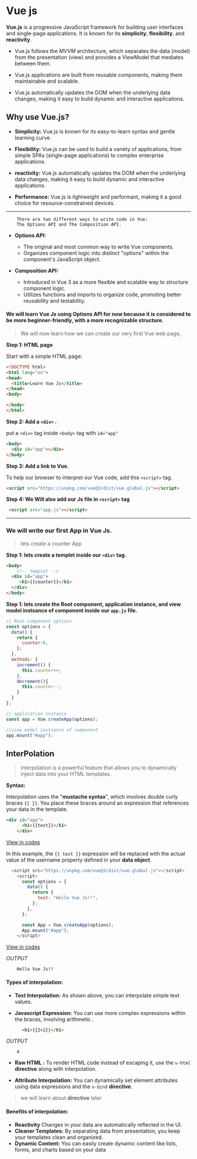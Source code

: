 # Vue js

**Vue.js** is a progressive JavaScript framework for building user interfaces and single-page applications. It is known for its **simplicity**, **flexibility**, and **reactivity**.

- Vue.js follows the *MVVM* architecture, which separates the data (model) from the presentation (view) and provides a ViewModel that mediates between them.

- Vue.js applications are built from reusable components, making them maintainable and scalable.

- Vue.js automatically updates the DOM when the underlying data changes, making it easy to build dynamic and interactive applications.



## Why use Vue.js?

- **Simplicity:** Vue.js is known for its easy-to-learn syntax and gentle learning curve.

- **Flexibility:** Vue.js can be used to build a variety of applications, from simple SPAs (single-page applications) to complex enterprise applications.

- **reactivity:** Vue.js automatically updates the DOM when the underlying data changes, making it easy to build dynamic and interactive applications.

- **Performance:**  Vue.js is lightweight and performant, making it a good choice for resource-constrained devices.



---


        There are two different ways to write code in Vue: 
        The Options API and The Composition API.


- **Options API:**

    - The original and most common way to write Vue components.
    - Organizes component logic into distinct "options" within the component's JavaScript object.

- **Composition API:**    
   
   - Introduced in Vue 3 as a more flexible and scalable way to structure component logic.
   - Utilizes functions and imports to organize code, promoting better reusability and testability.


#### We will learn Vue Js  using Options API for now because it is considered to be more beginner-friendly, with a more recognizable structure.



> We will now learn how we can create our very first Vue web page,

**Step 1: HTML page**

Start with a simple HTML page:

```HTML
<!DOCTYPE html>
<html lang="en">
<head>
  <title>Learn Vue Js</title>
</head>
<body>

</body>
</html>
```

**Step 2: Add a ``<div>`` .**

put a ``<div>`` tag inside ``<body>`` tag with ``id="app"``

```HTML
<body>
  <div id="app"></div>
</body>
```

**Step 3: Add a link to Vue.**

To help our browser to interpret our Vue code, add this ``<script>`` tag.

```HTML
<script src="https://unpkg.com/vue@3/dist/vue.global.js"></script>
```


**Step 4: We Will also add our Js file in ``<script>`` tag**

```HTML
 <script src="app.js"></script>
```

---

### We will write our first App in Vue Js.

> lets create a counter App


**Step 1: lets create a templet inside our ``<div>`` tag.**


```HTML
<body>
    <!-- templet -->
  <div id="app">
     <h1>{{counter}}</h1> 
  </div> 
</body>
```
**Step 1: lets create the Root component,  application instance, and view model instsance of component inside our ``app.js`` file.**


```javascript
// Root component options
const options = {
  data() {
    return {
      counter:0,
    };
  },
  methods: {
    increment() {
      this.counter++;
    },
    decrement(){
      this.counter--;
    }
  }
};

// application instance
const app = Vue.createApp(options);

//view model instsance of component
app.mount("#app");

```


## InterPolation

> interpolation is a powerful feature that allows you to dynamically inject data into your HTML templates.

**Syntax:**

Interpolation uses the "**mustache syntax**", which involves double curly braces `{{ }}`. You place these braces around an expression that references your data in the template.

```HTML
<div id="app">
      <h1>{{text}}</h1>
    </div>
```

[View in codes](https://github.com/kantakshay/Vue-js/blob/0fb976bc473a6e17d935a4b318e642a2dadc5f62/Interpolation/Index.html#L11C1-L13C11)

In this example, the `{{ text }}` expression will be replaced with the actual value of the username property defined in your **data object**.

```javascript
  <script src="https://unpkg.com/vue@3/dist/vue.global.js"></script>
    <script>
      const options = {
        data() {
          return {
            text: "Hello Vue Js!!",
          };
        },
      };

      const App = Vue.createApp(options);
      App.mount("#app");
    </script>
```
[View in codes](https://github.com/kantakshay/Vue-js/blob/0fb976bc473a6e17d935a4b318e642a2dadc5f62/Interpolation/Index.html#L18C1-L29C14)

*OUTPUT*

        Hello Vue Js!!




#### Types of interpolation:

- **Text Interpolation:** As shown above, you can interpolate simple text values.

- **Javascript Expression:** You can use more complex expressions within the braces, involving arithmetic . 
```HTML
      <h1>{{2+2}}</h1>
```
*OUTPUT*

        4


- **Raw HTML :** To render HTML code instead of escaping it, use the `v-html` **directive** along with interpolation.


- **Attribute Interpolation:** You can dynamically set element attributes using data expressions and the `v-bind` **directive**.

> we will learn about **directive** later


#### Benefits of interpolation:

- **Reactivity**  Changes in your data are automatically reflected in the UI.
- **Cleaner Templates:** By separating data from presentation, you keep your templates clean and organized.
- **Dynamic Content:**  You can easily create dynamic content like lists, forms, and charts based on your data

